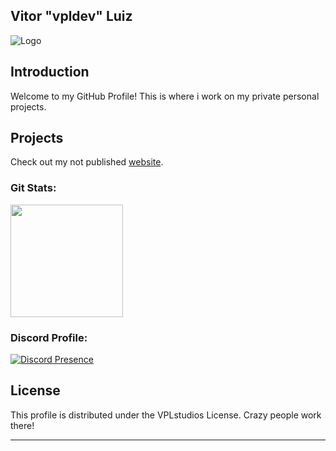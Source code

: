 ## Vitor "vpldev" Luiz

![Logo](https://media.discordapp.net/attachments/1237059222827696279/1254947508153614366/asset.png?ex=667b5871&is=667a06f1&hm=018872707a810714c5dac66cee3d67dcb08125c8371753ebe74276cfd5561b5d&=&format=webp&quality=lossless&width=115&height=110)

## Introduction

Welcome to my GitHub Profile! This is where i work on my private personal projects.

## Projects

Check out my not published [website](https://vpldev.tech).


 <div>
  <h3 align="Left">Git Stats:</h3>
  <img height="180em" src="https://github-readme-stats.vercel.app/api?username=flvdev&show_icons=true&theme=radic5al&include_all_commits=true&count_private=true"/>
</div>

<h3 align="Left">Discord Profile:</h3>

  [![Discord Presence](https://lanyard.cnrad.dev/api/207574486164176896)](https://discord.com/users/207574486164176896)


## License

This profile is distributed under the VPLstudios License. Crazy people work there!

---


